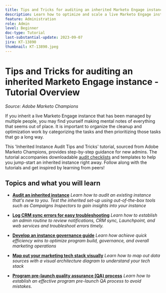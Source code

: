 ```yaml
---
title: Tips and Tricks for auditing an inherited Marketo Engage instance
description: Learn how to optimize and scale a live Marketo Engage instance that you inherited.
feature: Administration
role: Admin
level: Beginner
doc-type: Tutorial
last-substantial-update: 2023-09-07
jira: KT-13890
thumbnail: KT-13890.jpeg
---
```


# Tips and Tricks for auditing an inherited Marketo Engage instance - Tutorial Overview

*Source: Adobe Marketo Champions* 

If you inherit a live Marketo Engage instance that has been managed by multiple people, you may find yourself making mental notes of everything that seems out of place. It is important to organize the cleanup and optimization work by categorizing the tasks and then prioritizing those tasks that go a long way.

This 'Inherited Instance Audit Tips and Tricks' tutorial, sourced from Adobe Marketo Champions, provides step-by-step guidance for new admins. The tutorial accompanies downloadable [audit checklists](https://experienceleague.adobe.com/docs/marketo/using/getting-started-with-marketo/inheriting-a-marketo-engage-instance/where-to-start.html) and templates to help you jump-start an inherited instance right away. Follow along with the tutorials and get inspired by learning from peers! 

## Topics and what you will learn

* **[Audit an inherited instance](/help/tutorial-inherited-instance/audit-an-inherted-instance.md)**
*Learn how to audit an existing instance that's new to you. Test the inherited set-up using out-of-the-box tools such as Campaigns Inspectors to gain insights into your instance*

* **[Log CRM sync errors for easy troubleshooting](/help/tutorial-inherited-instance/log-crm-sync-errors-for-easy-troubleshootig.md)**
*Learn how to establish an admin routine to review notifications, CRM sync, Launchpoint, and web services and troubleshoot errors timely.* 

* **[Develop an instance governance guide](/help/tutorial-inherited-instance/develop-an-instance-governance-guide.md)**
*Learn how achieve quick efficiency wins to optimize program build, governance, and overall marketing operations*


* **[Map out your marketing tech stack visually](/help/tutorial-inherited-instance/create-a-visual-data-flow-diagram.md)**
*Learn how to map out data sources with a visual architecture diagram to understand your tech stack*

* **[Program pre-launch quality assurance (QA) process](/help/tutorial-inherited-instance/essential-program-pre-launch-qa.md)**
*Learn how to establish an effective program pre-launch QA process to avoid mistakes.*
